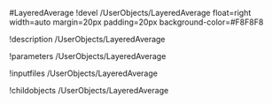 <!-- MOOSE Object Documentation Stub: Remove this when content is added. -->
#LayeredAverage
!devel /UserObjects/LayeredAverage float=right width=auto margin=20px padding=20px background-color=#F8F8F8

!description /UserObjects/LayeredAverage

!parameters /UserObjects/LayeredAverage

!inputfiles /UserObjects/LayeredAverage

!childobjects /UserObjects/LayeredAverage
